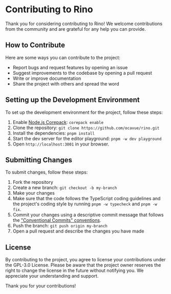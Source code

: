 # Contributing to Rino

Thank you for considering contributing to Rino! We welcome contributions from the community and are grateful for any help you can provide.

## How to Contribute

Here are some ways you can contribute to the project:

- Report bugs and request features by opening an issue
- Suggest improvements to the codebase by opening a pull request
- Write or improve documentation
- Share the project with others and spread the word

## Setting up the Development Environment

To set up the development environment for the project, follow these steps:

1. Enable [Node.js Corepack](https://nodejs.org/docs/latest-v18.x/api/corepack.html): `corepack enable`
2. Clone the repository: `git clone https://github.com/ocavue/rino.git`
3. Install the dependencies: `pnpm install`
4. Start the dev server for the editor playground: `pnpm -w dev playground`
5. Open `http://localhost:3001` in your browser.

## Submitting Changes

To submit changes, follow these steps:

1. Fork the repository
2. Create a new branch: `git checkout -b my-branch`
3. Make your changes
4. Make sure that the code follows the TypeScript coding guidelines and the project's coding style by running `pnpm -w typecheck` and `pnpm -w fix`.
5. Commit your changes using a descriptive commit message that follows the ["Conventional Commits" conventions](https://www.conventionalcommits.org/en/v1.0.0/).
6. Push the branch: `git push origin my-branch`
7. Open a pull request and describe the changes you have made

## License

By contributing to the project, you agree to license your contributions under the GPL-3.0 License. Please be aware that the project owner reserves the right to change the license in the future without notifying you. We appreciate your understanding and support.

Thank you for your contributions!
